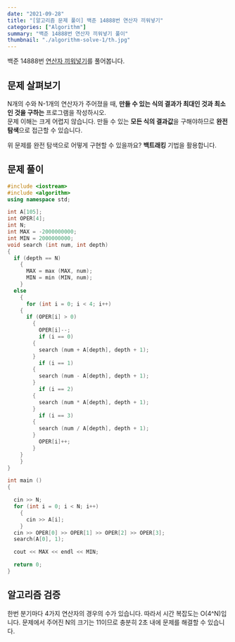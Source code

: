 ```yaml
---
date: "2021-09-28"
title: "[알고리즘 문제 풀이] 백준 14888번 연산자 끼워넣기"
categories: ["Algorithm"]
summary: "백준 14888번 연산자 끼워넣기 풀이"
thumbnail: "./algorithm-solve-1/th.jpg"
---
```


백준 14888번 [연산자 끼워넣기](https://www.acmicpc.net/problem/14888)를 풀어봅니다.

## 문제 살펴보기

N개의 수와 N-1개의 연산자가 주어졌을 때, **만들 수 있는 식의 결과가 최대인 것과 최소인 것을 구하는** 프로그램을 작성하시오.  
문제 이해는 크게 어렵지 않습니다. 만들 수 있는 **모든 식의 결과값**을 구해야하므로 **완전 탐색**으로 접근할 수 있습니다.

위 문제를 완전 탐색으로 어떻게 구현할 수 있을까요? **백트래킹** 기법을 활용합니다.

## 문제 풀이

```c++
#include <iostream>
#include <algorithm>
using namespace std;

int A[105];
int OPER[4];
int N;
int MAX = -2000000000;
int MIN = 2000000000;
void search (int num, int depth)
{
  if (depth == N)
    {
      MAX = max (MAX, num);
      MIN = min (MIN, num);
    }
  else
    {
      for (int i = 0; i < 4; i++)
	{
	  if (OPER[i] > 0)
	    {
	      OPER[i]--;
	      if (i == 0)
		{
		  search (num + A[depth], depth + 1);
		}
	      if (i == 1)
		{
		  search (num - A[depth], depth + 1);
		}
	      if (i == 2)
		{
		  search (num * A[depth], depth + 1);
		}
	      if (i == 3)
		{
		  search (num / A[depth], depth + 1);
		}
	      OPER[i]++;
	    }
	}
    }
}

int main ()
{

  cin >> N;
  for (int i = 0; i < N; i++)
    {
      cin >> A[i];
    }
  cin >> OPER[0] >> OPER[1] >> OPER[2] >> OPER[3];
  search(A[0], 1);

  cout << MAX << endl << MIN;

  return 0;
}

```

## 알고리즘 검증

한번 분기마다 4가지 연산자의 경우의 수가 있습니다. 따라서 시간 복잡도는 O(4^N)입니다.
문제에서 주어진 N의 크기는 11이므로 충분히 2초 내에 문제를 해결할 수 있습니다.
